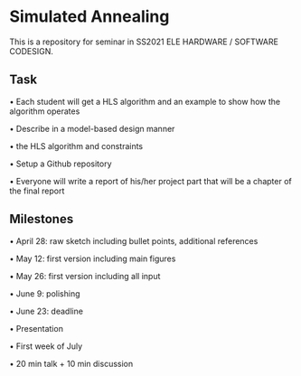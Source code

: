 # Simulated Annealing

This is a repository for seminar in SS2021 ELE HARDWARE / SOFTWARE CODESIGN.

## Task

• Each student will get a HLS algorithm and an example to show how the
algorithm operates

• Describe in a model-based design manner

• the HLS algorithm and constraints

• Setup a Github repository

• Everyone will write a report of his/her project part that will be a chapter of the final report


## Milestones

• April 28: raw sketch including bullet points, additional references

• May 12: first version including main figures

• May 26: first version including all input

• June 9: polishing

• June 23: deadline

• Presentation

• First week of July

• 20 min talk + 10 min discussion 
